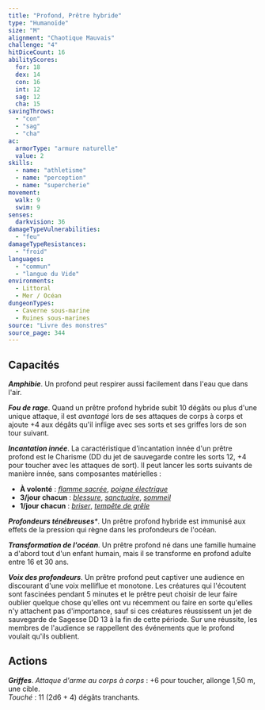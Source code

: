```yaml
---
title: "Profond, Prêtre hybride"
type: "Humanoïde"
size: "M"
alignment: "Chaotique Mauvais"
challenge: "4"
hitDiceCount: 16
abilityScores:
  for: 18
  dex: 14
  con: 16
  int: 12
  sag: 12
  cha: 15
savingThrows:
  - "con"
  - "sag"
  - "cha"
ac:
  armorType: "armure naturelle"
  value: 2
skills:
  - name: "athletisme"
  - name: "perception"
  - name: "supercherie"
movement:
  walk: 9
  swim: 9
senses:
  darkvision: 36
damageTypeVulnerabilities:
  - "feu"
damageTypeResistances:
  - "froid"
languages:
  - "commun"
  - "langue du Vide"
environments:
  - Littoral
  - Mer / Océan
dungeonTypes:
  - Caverne sous-marine
  - Ruines sous-marines
source: "Livre des monstres"
source_page: 344
---
```

## Capacités
_**Amphibie**_. Un profond peut respirer aussi facilement dans l'eau que dans l'air.

_**Fou de rage**_. Quand un prêtre profond hybride subit 10 dégâts ou plus d'une unique attaque, il est _avantagé_ lors de ses attaques de corps à corps et ajoute +4 aux dégâts qu'il inflige avec ses sorts et ses griffes lors de son tour suivant.

_**Incantation innée**_. La caractéristique d'incantation innée d'un prêtre profond est le Charisme (DD du jet de sauvegarde contre les sorts 12, +4 pour toucher avec les attaques de sort). Il peut lancer les sorts suivants de manière innée, sans composantes matérielles :
* **À volonté** : [_flamme sacrée_](/grimoire/flamme-sacree/), [_poigne électrique_](/grimoire/poigne-electrique/)
* **3/jour chacun** : [_blessure_](/grimoire/blessure/), [_sanctuaire_](/grimoire/sanctuaire/), [_sommeil_](/grimoire/sommeil/)
* **1/jour chacun** : [_briser_](/grimoire/briser/), [_tempête de grêle_](/grimoire/tempete-de-grele/)

_**Profondeurs ténébreuses***_. Un prêtre profond hybride est immunisé aux effets de la pression qui règne dans les profondeurs de l'océan.

_**Transformation de l'océan**_. Un prêtre profond né dans une famille humaine a d'abord tout d'un enfant humain, mais il se transforme en profond adulte entre 16 et 30 ans.

_**Voix des profondeurs**_. Un prêtre profond peut captiver une audience en discourant d'une voix melliflue et monotone. Les créatures qui l'écoutent sont fascinées pendant 5 minutes et le prêtre peut choisir de leur faire oublier quelque chose qu'elles ont vu récemment ou faire en sorte qu'elles n'y attachent pas d'importance, sauf si ces créatures réussissent un jet de sauvegarde de Sagesse DD 13 à la fin de cette période. Sur une réussite, les membres de l'audience se rappellent des événements que le profond voulait qu'ils oublient.

## Actions
_**Griffes**_. _Attaque d'arme au corps à corps_ : +6 pour toucher, allonge 1,50 m, une cible.  
_Touché_ : 11 (2d6 + 4) dégâts tranchants.
